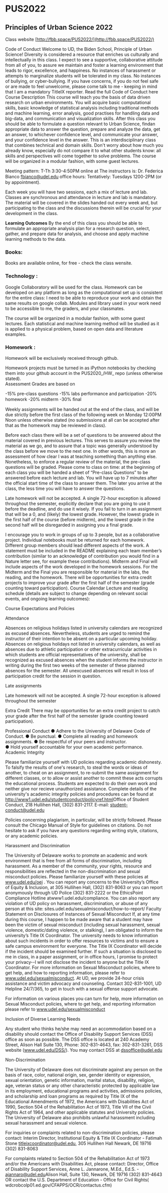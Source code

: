 # PUS2022

## Principles of Urban Science 2022


Class website [http://fbb.space/PUS2022/](http://fbb.space/PUS2022/)

Code of Conduct
Welcome to UD, the Biden School, Principle of Urban Science! Diversity is considered a resource that enriches us culturally and intellectually in this class.
I expect to see a supportive, collaborative attitude from all of you, to assure we maintain and foster a learning environment that leads to rigor, excellence, and happiness. No instances of harassment or attempts to marginalize students will be tolerated in my class. No instances of bullying, or cyber-bullying. If you have concerns, if you do not feel safe or are made to feel unwelcome, please come talk to me - keeping in mind that I am a mandatory TitleIX reporter. Read the full Code of Conduct here 
Course Description 
This course will teach you the basis of data driven research on urban environments. 
You will acquire basic computational skills, basic knowledge of statistical analysis including traditional methods and machine learning, error analysis, good practises for handling data and big-data, and communication and visualization skills. After this class you should be able to formulate a question relevant to Urban Science, findan appropriate data to answer the question, prepare and analyze the data, get an answer, to whichever confidence level, and communicate your answer, and your confidence level in the answer. 
This is an interdisciplinary class that combines technical and domain skills. Don't worry about how much you already know, especially do not compare it to what other students know: all skills and perspectives will come together to solve problems. 
The course will be organized in a modular fashion, with some guest lectures. 
	

Meeting pattern: T-Th 3:30-4:50PM online at 
The instructors is: Dr. Federica Bianco fbianco@udel.edu 
oﬃce hours: Tentatively: Tuesdays 1200-2PM (or by appointment).




Each week you will have two sessions, each a mix of  lecture and lab. Classes are synchronous and attendance in lecture and lab is mandatory. The material will be covered in the slides handed out every week and, but participating to the class and the discussions therein will be crucial for your development in the class.		

**Learning Outcomes**
By the end of this class you should be able to formulate an appropriate analysis plan for a research question, select, gather, and prepare data for analysis, and choose and apply machine learning methods to the data.				

### Books: 

Books are available online, for free - check the class wensite.

### Technology :

Google Collaboratory will be used for the class. Homework can be developed on any platform as long as the computational set up is consistent for the entire class: I need to be able to reproduce your work and obtain the same results on google collab. Modules and library used in your work need to be accessible to me, the graders, and your classmates.

The course will be organized in a modular fashion, with some guest lectures. Each statistical and machine learning method will be studied as it is applied to a physical problem, based on open data and literature examples.

### Homework : 

Homework will be exclusively received through github.

Homework projects must be turned in as iPython notebooks by checking them into your github account in the PUS2020_<fistinitialLastname>/HW<hwnumber>_<fistinitialLastname> repo (unless otherwise stated).			
Assessment 
Grades are based on 

-15%  pre-class questions
-15%  labs performance and participation 
-20% homework 
-20% midterm 
-30% ﬁnal 

Weekly assignments will be handed out at the end of the class, and will be due strictly before the first class of the following week on Monday 12:00PM Noon unless otherwise stated (no submissions at all can be accepted after that as the homework may be reviewed in class). 

Before each class there will be a set of questions to be answered about the material covered in previous lectures. This serves to assure you review the material as we go, and to assure that a topic was generally understood by the class before we move to the next one. In other words, this is more an assessment of how clear I was at teaching something than anything else. Nonetheless, to enforce a regular review of the material, the pre-class questions will be graded. Please come to class on time: at the beginning of each class you will be handed a sheet of “Pre-class Questions” to be answered before each lecture and lab. You will have up to 7 minutes after the official start time of the class to answer them.  The later you arrive at the class, the less time you will have to answer the questions. 

Late homework will not be accepted. A single 72-hour exception is allowed throughout the semester, explicitly declare that you are going to use it before the deadline, and do use it wisely. If you fail to turn in an assignment that will be a 0, and (likely) the lowest grade. However, the lowest grade in the first half of the course (before midterm), and the lowest grade in the second half will be disregarded in assigning you a final grade.

I encourage you to work in groups of up to 3 people, but as a collaborative project. Individual notebooks must be returned for each homework. Different group members should lead different aspects of the work.  A statement must be included in the README explaining each team member’s contribution (similar to an acknowledge of contribution you would find in a Nature letter see, for example these contributions). Midterm and Final will include aspects of the work developed in the homework sessions. 
For the Midterm and the Final you are responsible for material in the labs, the reading, and the homework. 
There will be opportunities for extra credit projects to improve your grade after the first half of the semester (grade counting toward participation).
Course Calendar 
Lecture and reading schedule (details are subject to change depending on relevant social events, and ongoing learning outcomes):




		 	 	 		
Course Expectations and Policies
						
Attendance
						
Absences on religious holidays listed in university calendars are recognized as excused absences. Nevertheless, students are urged to remind the instructor of their intention to be absent on a particular upcoming holiday. Absences on religious holidays not listed in university calendars, as well as absences due to athletic participation or other extracurricular activities in which students are official representatives of the university, shall be recognized as excused absences when the student informs the instructor in writing during the first two weeks of the semester of these planned absences for the semester. All unexcused absences will result in loss of participation credit for the session in question.
						
Late assignments
						
Late homework will not be accepted. A single 72-hour exception is allowed throughout the semester
						
Extra Credit
There may be opportunities for an extra credit project to catch your grade after the first half of the semester (grade counting toward participation).
			



Professional Conduct
●  Adhere to the ​University of Delaware Code of Conduct​.
●  Be punctual.
●  Complete all reading and homework assignments.
●  Be respectful of your peers and instructor.			 			
●  Hold yourself accountable for your own academic performance.
Academic Integrity
 								
Please familiarize yourself with UD policies regarding academic dishonesty. To falsify the results of one's research, to steal the words or ideas of another, to cheat on an assignment, to re-submit the same assignment for different classes, or to allow or assist another to commit these acts corrupts the educational process. Students are expected to do their own work and neither give nor recieve unauthorized assistance. Complete details of the university's academic integrity policies and procedures can be found at http://www1.udel.edu/studentconduct/policyref.html​ ​Office of Student Conduct, 218 Hullihen Hall, (302) 831-2117. E-mail: ​student-conduct@udel.edu
 						
Policies concerning plagiarism, in particular, will be strictly followed. Please consult the Chicago Manual of Style for guidelines on citations. Do not hesitate to ask if you have any questions regarding writing style, citations, or any academic policies.
					
Harassment and Discrimination
 								
The University of Delaware works to promote an academic and work environment that is free from all forms of discrimination, including harassment. As a member of the community, your rights, resource and responsibilities are reflected in the non-discrimination and sexual misconduct policies. Please familiarize yourself with these policies at ​www.udel.edu/oei​ . You can report any concerns to the University’s Office of Equity & Inclusion, at 305 Hullihen Hall, (302) 831-8063 or you can report anonymously through UD Police (302) 831-2222 or the EthicsPoint Compliance Hotline at ​www1.udel.edu/compliance​.​ You can also report any violation of UD policy on harassment, discrimination, or abuse of any person at this site: sites.udel.edu/sexualmisconduct/how-to-report/
Faculty Statement on Disclosures of Instances of Sexual Misconduct
If, at any time during this course, I happen to be made aware that a student may have been the victim of sexual misconduct (including sexual harassment, sexual violence, domestic/dating violence, or stalking), I am obligated to inform the university’s Title IX Coordinator. The university needs to know information about such incidents in order to offer resources to victims and to ensure a safe campus environment for everyone. The Title IX Coordinator will decide if the incident should be examined further. If such a situation is disclosed to me in class, in a paper assignment, or in office hours, I promise to protect your privacy--I will not disclose the incident to anyone but the Title IX Coordinator. For more information on Sexual Misconduct policies, where to get help, and how to reporting information, please refer to ​www.udel.edu/sexualmisconduct​. At UD, we provide 24-hour crisis assistance and victim advocacy and counseling. Contact 302-831-1001, UD Helpline 24/7/365, to get in touch with a sexual offense support advocate.
						
For information on various places you can turn for help, more information on Sexual Misconduct policies, where to get help, and reporting information please refer to ​www.udel.edu/sexualmisconduct

Inclusion of Diverse Learning Needs
						
Any student who thinks he/she may need an accommodation based on a disability should contact the Office of Disability Support Services (DSS) office as soon as possible. The DSS office is located at 240 Academy Street, Alison Hall Suite 130, Phone: 302-831-4643, fax: 302-831-3261, DSS website (​www.udel.edu/DSS/​). You may contact DSS at ​dssoffice@udel.edu
						
Non-Discrimination
						
The University of Delaware does not discriminate against any person on the basis of race, color, national origin, sex, gender identity or expression, sexual orientation, genetic information, marital status, disability, religion, age, veteran status or any other characteristic protected by applicable law in its employment, educational programs and activities, admissions policies, and scholarship and loan programs as required by Title IX of the Educational Amendments of 1972, the Americans with Disabilities Act of 1990, Section 504 of the Rehabilitation Act of 1973, Title VII of the Civil Rights Act of 1964, and other applicable statutes and University policies. The University of Delaware also prohibits unlawful harassment including sexual harassment and sexual violence.
						
For inquiries or complaints related to non-discrimination policies, please contact:
Interim Director, Institutional Equity & Title IX Coordinator - Fatimah Stone ​titleixcoordinator@udel.edu​, 305 Hullihen Hall Newark, DE 19716 (302) 831-8063
						
For complaints related to Section 504 of the Rehabilitation Act of 1973 and/or the Americans with Disabilities Act, please contact: Director, Office of Disability Support Services, Anne L. Jannarone, M.Ed., Ed.S. - ajannaro@udel.edu​ Alison Hall, Suite 130, Newark, DE 19716 (302) 831-4643 OR contact the U.S. Department of Education - Office for Civil Rights ​(​wdcrobcolp01.ed.gov/CFAPPS/OCR/contactus.cfm​)
